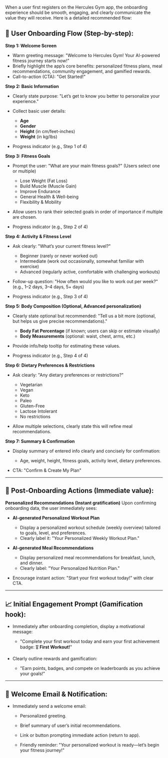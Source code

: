 When a user first registers on the Hercules Gym app, the onboarding experience should be smooth, engaging, and clearly communicate the value they will receive. Here is a detailed recommended flow:

## 🚀 User Onboarding Flow (Step-by-step):

**Step 1: Welcome Screen**

- Warm greeting message: "Welcome to Hercules Gym! Your AI-powered fitness journey starts now!"
- Briefly highlight the app’s core benefits: personalized fitness plans, meal recommendations, community engagement, and gamified rewards.
- Call-to-action (CTA): "Get Started!"

**Step 2: Basic Information**

- Clearly state purpose: "Let’s get to know you better to personalize your experience."
- Collect basic user details:
    - **Age**
    - **Gender**
    - **Height** (in cm/feet-inches)
    - **Weight** (in kg/lbs)

- Progress indicator (e.g., Step 1 of 4)

**Step 3: Fitness Goals**

- Prompt the user: "What are your main fitness goals?" (Users select one or multiple)
    - Lose Weight (Fat Loss)
    - Build Muscle (Muscle Gain)
    - Improve Endurance
    - General Health & Well-being
    - Flexibility & Mobility

- Allow users to rank their selected goals in order of importance if multiple are chosen.
- Progress indicator (e.g., Step 2 of 4)

**Step 4: Activity & Fitness Level**

- Ask clearly: "What’s your current fitness level?"
    - Beginner (rarely or never worked out)
    - Intermediate (work out occasionally, somewhat familiar with exercise)
    - Advanced (regularly active, comfortable with challenging workouts)

- Follow-up question: "How often would you like to work out per week?" (e.g., 1–2 days, 3–4 days, 5+ days)
- Progress indicator (e.g., Step 3 of 4)

**Step 5: Body Composition (Optional, Advanced personalization)**

- Clearly state optional but recommended: "Tell us a bit more (optional, but helps us give precise recommendations)."
    - **Body Fat Percentage** (if known; users can skip or estimate visually)
    - **Body Measurements** (optional: waist, chest, arms, etc.)

- Provide info/help tooltip for estimating these values.
- Progress indicator (e.g., Step 4 of 4)

**Step 6: Dietary Preferences & Restrictions**

- Ask clearly: "Any dietary preferences or restrictions?"
    - Vegetarian
    - Vegan
    - Keto
    - Paleo
    - Gluten-Free
    - Lactose Intolerant
    - No restrictions

- Allow multiple selections, clearly state this will refine meal recommendations.

**Step 7: Summary & Confirmation**

- Display summary of entered info clearly and concisely for confirmation:
    - Age, weight, height, fitness goals, activity level, dietary preferences.

- CTA: "Confirm & Create My Plan"

---

## 🎯 Post-Onboarding Actions (Immediate value):

**Personalized Recommendations (Instant gratification)**
Upon confirming onboarding data, the user immediately sees:

- **AI-generated Personalized Workout Plan**
    - Display a personalized workout schedule (weekly overview) tailored to goals, level, and preferences.
    - Clearly label it: "Your Personalized Weekly Workout Plan."

- **AI-generated Meal Recommendations**
    - Display personalized meal recommendations for breakfast, lunch, and dinner.
    - Clearly label: "Your Personalized Nutrition Plan."

- Encourage instant action: "Start your first workout today!" with clear CTA.

---

## 📈 Initial Engagement Prompt (Gamification hook):

- Immediately after onboarding completion, display a motivational message:
    - "Complete your first workout today and earn your first achievement badge: 🎖️ **First Workout!**"

- Clearly outline rewards and gamification:
    - "Earn points, badges, and compete on leaderboards as you achieve your goals!"

---

## 💬 Welcome Email & Notification:

- Immediately send a welcome email:
    - Personalized greeting.
    - Brief summary of user’s initial recommendations.
    - Link or button prompting immediate action (return to app).

    - Friendly reminder: "Your personalized workout is ready—let’s begin your fitness journey!"

